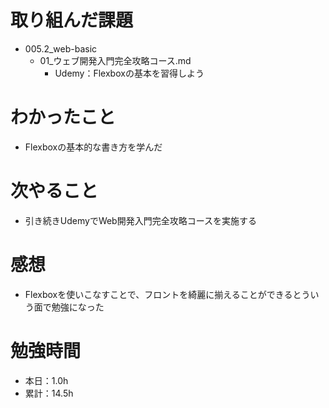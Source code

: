 # 取り組んだ課題
* 005.2_web-basic
  * 01_ウェブ開発入門完全攻略コース.md
    * Udemy：Flexboxの基本を習得しよう

# わかったこと
* Flexboxの基本的な書き方を学んだ

# 次やること
* 引き続きUdemyでWeb開発入門完全攻略コースを実施する

# 感想
* Flexboxを使いこなすことで、フロントを綺麗に揃えることができるとういう面で勉強になった

# 勉強時間
* 本日：1.0h
* 累計：14.5h
